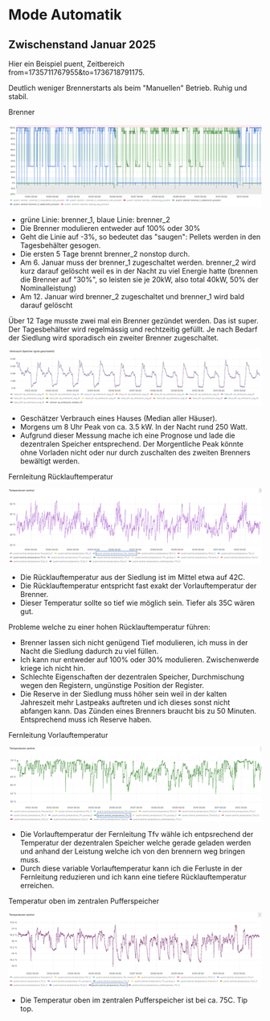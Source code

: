 # Mode Automatik

## Zwischenstand Januar 2025

Hier ein Beispiel puent, Zeitbereich from=1735711767955&to=1736718791175.

Deutlich weniger Brennerstarts als beim "Manuellen" Betrieb.
Ruhig und stabil.


Brenner

<img src="./images/2025_januar_puent_uebersicht.png" />

- grüne Linie: brenner_1, blaue Linie: brenner_2
- Die Brenner modulieren entweder auf 100% oder 30%
- Geht die Linie auf -3%, so bedeutet das "saugen": Pellets werden in den Tagesbehälter gesogen.
- Die ersten 5 Tage brennt brenner_2 nonstop durch.
- Am 6. Januar muss der brenner_1 zugeschaltet werden. brenner_2 wird kurz darauf gelöscht weil es in der Nacht zu viel Energie hatte (brennen die Brenner auf "30%", so leisten sie je 20kW, also total 40kW, 50% der Nominalleistung)
- Am 12. Januar wird brenner_2 zugeschaltet und brenner_1 wird bald darauf gelöscht

Über 12 Tage musste zwei mal ein Brenner gezündet werden. Das ist super. Der Tagesbehälter wird regelmässig und rechtzeitig gefüllt. Je nach Bedarf der Siedlung wird sporadisch ein zweiter Brenner zugeschaltet. 

<img src="./images/2025_januar_puent_verbrauch.png" />


- Geschätzer Verbrauch eines Hauses (Median aller Häuser).
- Morgens um 8 Uhr Peak von ca. 3.5 kW. In der Nacht rund 250 Watt.
- Aufgrund dieser Messung mache ich eine Prognose und lade die dezentralen Speicher entsprechend. Der Morgentliche Peak könnte ohne Vorladen nicht oder nur durch zuschalten des zweiten Brenners bewältigt werden.

Fernleitung Rücklauftemperatur

<img src="./images/2025_januar_puent_Tfr_C.png" />

- Die Rücklauftemperatur aus der Siedlung ist im Mittel etwa auf 42C. 
- Die Rücklauftemperatur entspricht fast exakt der Vorlauftemperatur der Brenner.
- Dieser Temperatur sollte so tief wie möglich sein. Tiefer als 35C wären gut. 

Probleme welche zu einer hohen Rücklauftemperatur führen:
- Brenner lassen sich nicht genügend Tief modulieren, ich muss in der Nacht die Siedlung dadurch zu viel füllen.
- Ich kann nur entweder auf 100% oder 30% modulieren. Zwischenwerde kriege ich nicht hin.
- Schlechte Eigenschaften der dezentralen Speicher, Durchmischung wegen den Registern, ungünstige Position der Register.
- Die Reserve in der Siedlung muss höher sein weil in der kalten Jahreszeit mehr Lastpeaks auftreten und ich dieses sonst nicht abfangen kann. Das Zünden eines Brenners braucht bis zu 50 Minuten. Entsprechend muss ich Reserve haben.

Fernleitung Vorlauftemperatur

<img src="./images/2025_januar_puent_Tfv_C.png" />

- Die Vorlauftemperatur der Fernleitung Tfv wähle ich entpsrechend der Temperatur der dezentralen Speicher welche gerade geladen werden und anhand der Leistung welche ich von den brennern weg bringen muss.
- Durch diese variable Vorlauftemperatur kann ich die Ferluste in der Fernleitung reduzieren und ich kann eine tiefere Rücklauftemperatur erreichen.

Temperatur oben im zentralen Pufferspeicher

<img src="./images/2025_januar_puent_Tsz4_C.png" />

- Die Temperatur oben im zentralen Pufferspeicher ist bei ca. 75C. Tip top.